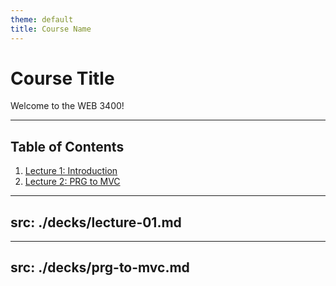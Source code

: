 ```yaml
---
theme: default
title: Course Name
---
```


# Course Title

Welcome to the WEB 3400!

---

## Table of Contents

1. [Lecture 1: Introduction](#lecture-01)
2. [Lecture 2: PRG to MVC](#prg-to-mvc)

---
src: ./decks/lecture-01.md
---

---
src: ./decks/prg-to-mvc.md
---

